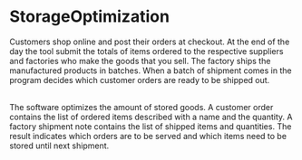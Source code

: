 # StorageOptimization
Customers shop online and post their orders at checkout. At the end of the
day the tool submit the totals of items ordered to the respective suppliers and factories who make the
goods that you sell. The factory ships the manufactured products in batches. When a batch of shipment
comes in the program decides which customer orders are ready to be shipped out.<br /><br />

The software optimizes the amount of stored goods. A customer order contains the list of ordered items
described with a name and the quantity. A factory shipment note contains the list of shipped items and
quantities. The result indicates which orders are to be served and which items need to be stored
until next shipment.
